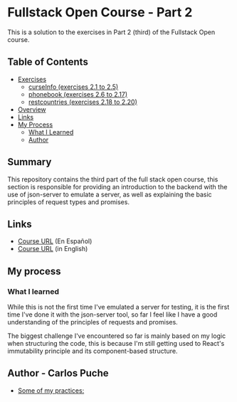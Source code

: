 # Fullstack Open Course - Part 2

This is a solution to the exercises in Part 2 (third) of the Fullstack Open course.

## Table of Contents

- [Exercises](#exercises)
    - [curseInfo (exercises 2.1 to 2.5)](#curseInfo (exercises 2.1 - 2.5))
    - [phonebook (exercises 2.6 to 2.17)](#phonebook (exercises 2.6 - 2.17))
    - [restcountries (exercises 2.18 to 2.20)](#restcountries (exercises 2.18 - 2.20))
- [Overview](#overview)
- [Links](#inks)
- [My Process](#my-process)
    - [What I Learned](#what-i-learned)
    - [Author](#author)

## Summary

This repository contains the third part of the full stack open course, this section is responsible for providing an introduction to the backend with the use of json-server to emulate a server, as well as explaining the basic principles of request types and promises.

## Links

- [Course URL](https://fullstackopen.com/es/) (En Español)
- [Course URL](https://fullstackopen.com/en/) (in English)

## My process

### What I learned

While this is not the first time I've emulated a server for testing, it is the first time I've done it with the json-server tool, so far I feel like I have a good understanding of the principles of requests and promises.

The biggest challenge I've encountered so far is mainly based on my logic when structuring the code, this is because I'm still getting used to React's immutability principle and its component-based structure.

## Author - Carlos Puche
 - [Some of my practices:](https://www.frontendmentor.io/profile/CMP2007)